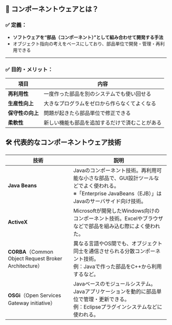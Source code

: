 ## 🧩 コンポーネントウェアとは？

### ✅ 定義：
- **ソフトウェアを“部品（コンポーネント）”として組み合わせて開発する手法**
- オブジェクト指向の考えをベースにしており、部品単位で開発・管理・再利用できる

---

### ✅ 目的・メリット：

| 項目 | 内容 |
|------|------|
| **再利用性** | 一度作った部品を別のシステムでも使い回せる |
| **生産性向上** | 大きなプログラムをゼロから作らなくてよくなる |
| **保守性の向上** | 問題が起きたら部品単位で修正できる |
| **柔軟性** | 新しい機能も部品を追加するだけで済むことがある |




## 🛠️ 代表的なコンポーネントウェア技術

| 技術 | 説明 |
|------|------|
| **Java Beans** | Javaのコンポーネント技術。再利用可能な小さな部品で、GUI設計ツールなどでよく使われる。<br>※「Enterprise JavaBeans（EJB）」はJavaのサーバサイド向け技術。 |
| **ActiveX** | Microsoftが開発したWindows向けのコンポーネント技術。Excelやブラウザなどで部品を組み込む際によく使われた。 |
| **CORBA**（Common Object Request Broker Architecture） | 異なる言語やOS間でも、オブジェクト同士を通信させられる分散コンポーネント技術。<br>例：Javaで作った部品をC++から利用するなど。 |
| **OSGi**（Open Services Gateway initiative） | Javaベースのモジュールシステム。Javaアプリケーションを動的に部品単位で管理・更新できる。<br>例：Eclipseプラグインシステムなどに使われる。 |



